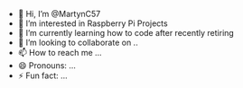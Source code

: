 - 👋 Hi, I’m @MartynC57
- 👀 I’m interested in Raspberry Pi Projects
- 🌱 I’m currently learning how to code after recently retiring
- 💞️ I’m looking to collaborate on ..
- 📫 How to reach me ...
- 😄 Pronouns: ...
- ⚡ Fun fact: ...

<!---
MartynC57/MartynC57 is a ✨ special ✨ repository because its `README.md` (this file) appears on your GitHub profile.
You can click the Preview link to take a look at your changes.
--->
